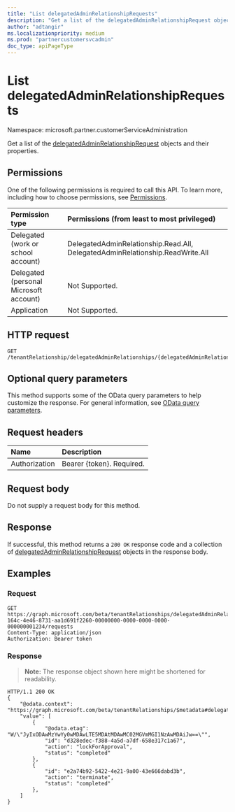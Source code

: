 ```yaml
---
title: "List delegatedAdminRelationshipRequests"
description: "Get a list of the delegatedAdminRelationshipRequest objects and their properties."
author: "adtangir"
ms.localizationpriority: medium
ms.prod: "partnercustomersvcadmin"
doc_type: apiPageType
---
```


# List delegatedAdminRelationshipRequests
Namespace: microsoft.partner.customerServiceAdministration



Get a list of the [delegatedAdminRelationshipRequest](../resources/delegatedadminrelationshiprequest.md) objects and their properties.

## Permissions
One of the following permissions is required to call this API. To learn more, including how to choose permissions, see [Permissions](/graph/permissions-reference).

|Permission type|Permissions (from least to most privileged)|
|:---|:---|
|Delegated (work or school account)| DelegatedAdminRelationship.Read.All, DelegatedAdminRelationship.ReadWrite.All |
|Delegated (personal Microsoft account)| Not Supported. |
|Application| Not Supported. |

## HTTP request

<!-- {
  "blockType": "ignored"
}
-->
``` http
GET /tenantRelationship/delegatedAdminRelationships/{delegatedAdminRelationshipId}/requests
```

## Optional query parameters
This method supports some of the OData query parameters to help customize the response. For general information, see [OData query parameters](/graph/query-parameters).

## Request headers
|Name|Description|
|:---|:---|
|Authorization|Bearer {token}. Required.|

## Request body
Do not supply a request body for this method.

## Response

If successful, this method returns a `200 OK` response code and a collection of [delegatedAdminRelationshipRequest](../resources/delegatedadminrelationshiprequest.md) objects in the response body.

## Examples

### Request
<!-- {
  "blockType": "request",
  "name": "list_delegatedadminrelationshiprequest"
}
-->
``` http
GET https://graph.microsoft.com/beta/tenantRelationships/delegatedAdminRelationships/d19a2db9-164c-4e46-8731-aa1d691f2260-00000000-0000-0000-0000-000000001234/requests
Content-Type: application/json
Authorization: Bearer token
```


### Response
>**Note:** The response object shown here might be shortened for readability.
<!-- {
  "blockType": "response",
  "truncated": true,
  "@odata.type": "Collection(microsoft.partner.customerServiceAdministration.delegatedAdminRelationshipRequest)"
}
-->
``` http
HTTP/1.1 200 OK
{
    "@odata.context": "https://graph.microsoft.com/beta/tenantRelationships/$metadata#delegatedAdminRelationshipRequests",
    "value": [
        {
            "@odata.etag": "W/\"JyIxODAwMzYwYy0wMDAwLTE5MDAtMDAwMC02MGVmMGI1NzAwMDAiJw==\"",
            "id": "d328edec-f388-4a5d-a7df-658e317c1a67",
            "action": "lockForApproval",
            "status": "completed"
        },
        {
            "id": "e2a74b92-5422-4e21-9a00-43e666dabd3b",
            "action": "terminate",
            "status": "completed"
        },
    ]
}
```

